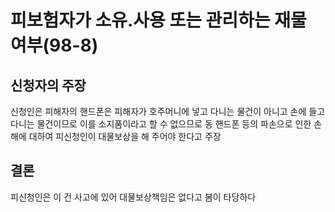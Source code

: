 # 피보험자가 소유.사용 또는 관리하는 재물 여부(98-8)

## 신청자의 주장
신청인은 피해자의 핸드폰은 피해자가 호주머니에 넣고 다니는 물건이 아니고 손에 들고 다니는 물건이므로 이를 소지품이라고 할 수 없으므로 동 핸드폰 등의 파손으로 인한 손해에 대하여 피신청인이 대물보상을 해 주어야 한다고 주장

## 결론
피신청인은 이 건 사고에 있어 대물보상책임은 없다고 봄이 타당하다